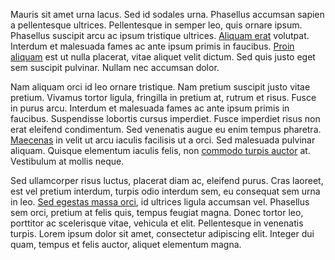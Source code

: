 Mauris sit amet urna lacus. Sed id sodales urna. Phasellus accumsan
sapien a pellentesque ultrices. Pellentesque in semper leo, quis
ornare ipsum. Phasellus suscipit arcu ac ipsum tristique
ultrices. [Aliquam erat][aliquam] volutpat. Interdum et malesuada
fames ac ante ipsum primis in faucibus. [Proin aliquam][proin] est ut
nulla placerat, vitae aliquet velit dictum. Sed quis justo eget sem
suscipit pulvinar. Nullam nec accumsan dolor.

[aliquam]: http://www.aliquam/erat/
[proin]: http://pro.in/projects/aliquam

Nam aliquam orci id leo ornare tristique. Nam pretium suscipit justo
vitae pretium. Vivamus tortor ligula, fringilla in pretium at, rutrum
et risus. Fusce in purus arcu. Interdum et malesuada fames ac ante
ipsum primis in faucibus. Suspendisse lobortis cursus imperdiet. Fusce
imperdiet risus non erat eleifend condimentum. Sed venenatis augue eu
enim tempus pharetra. [Maecenas](https://maecenas) in velit ut arcu
iaculis facilisis ut a orci. Sed malesuada pulvinar aliquam. Quisque
elementum iaculis felis, non [commodo turpis auctor][commodo]
at. Vestibulum at mollis neque.

[commodo]: http://commo.do/~turpis/articles/auctor.html

Sed ullamcorper risus luctus, placerat diam ac, eleifend purus. Cras
laoreet, est vel pretium interdum, turpis odio interdum sem, eu
consequat sem urna in leo. [Sed egestas massa orci][sed], id ultrices
ligula accumsan vel. Phasellus sem orci, pretium at felis quis, tempus
feugiat magna. Donec tortor leo, porttitor ac scelerisque vitae,
vehicula et elit. Pellentesque in venenatis turpis. Lorem ipsum dolor
sit amet, consectetur adipiscing elit. Integer dui quam, tempus et
felis auctor, aliquet elementum magna.

[sed]: https://sed.eg/estas/blag/2017/02/18/mass-orci.html
